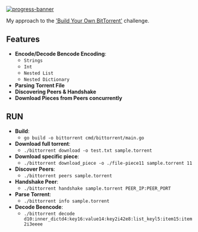 [![progress-banner](https://backend.codecrafters.io/progress/bittorrent/83c9971f-35d3-470b-b692-49241327d32b)](https://app.codecrafters.io/users/codecrafters-bot?r=2qF)

My approach to the ['Build Your Own BitTorrent'](https://app.codecrafters.io/courses/bittorrent/overview) challenge.

## Features  

- **Encode/Decode Bencode Encoding**: 
  - `Strings`
  - `Int`
  - `Nested List`
  - `Nested Dictionary`
- **Parsing Torrent File**
- **Discovering Peers & Handshake**
- **Download Pieces from Peers concurrently**  


## RUN

- **Build**:
  - `go build -o bittorrent cmd/bittorrent/main.go`
- **Download full torrent**:
  - `./bittorrent download -o test.txt sample.torrent`
- **Download specific piece**:
  - `./bittorrent download_piece -o ./file-piece11 sample.torrent 11`
- **Discover Peers**:
  - `./bittorrent peers sample.torrent`
- **Handshake Peer**:
  - `./bittorrent handshake sample.torrent PEER_IP:PEER_PORT`
- **Parse Torrent**:
  - `./bittorrent info sample.torrent`
- **Decode Beencode**:
  - `./bittorrent decode d10:inner_dictd4:key16:value14:key2i42e8:list_keyl5:item15:item2i3eeee`
